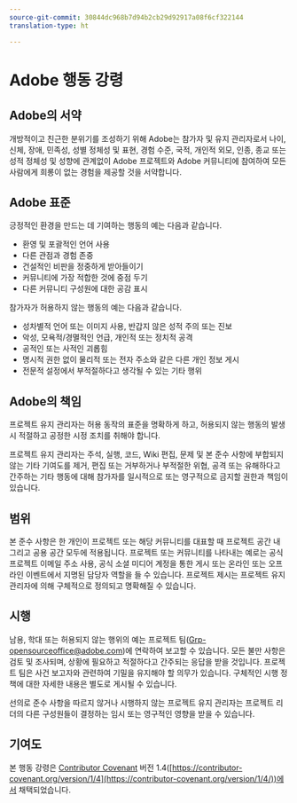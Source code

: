 ```yaml
---
source-git-commit: 30844dc968b7d94b2cb29d92917a08f6cf322144
translation-type: ht

---
```

# Adobe 행동 강령

## Adobe의 서약

개방적이고 친근한 분위기를 조성하기 위해 Adobe는 참가자 및 유지 관리자로서 나이, 신체, 장애, 민족성, 성별 정체성 및 표현, 경험 수준, 국적, 개인적 외모, 인종, 종교 또는 성적 정체성 및 성향에 관계없이 Adobe 프로젝트와 Adobe 커뮤니티에 참여하여 모든 사람에게 희롱이 없는 경험을 제공할 것을 서약합니다.

## Adobe 표준

긍정적인 환경을 만드는 데 기여하는 행동의 예는 다음과 같습니다.

* 환영 및 포괄적인 언어 사용
* 다른 관점과 경험 존중
* 건설적인 비판을 정중하게 받아들이기
* 커뮤니티에 가장 적합한 것에 중점 두기
* 다른 커뮤니티 구성원에 대한 공감 표시

참가자가 허용하지 않는 행동의 예는 다음과 같습니다.

* 성차별적 언어 또는 이미지 사용, 반갑지 않은 성적 주의 또는 진보
* 악성, 모욕적/경멸적인 언급, 개인적 또는 정치적 공격
* 공적인 또는 사적인 괴롭힘
* 명시적 권한 없이 물리적 또는 전자 주소와 같은 다른 개인 정보 게시
* 전문적 설정에서 부적절하다고 생각될 수 있는 기타 행위

## Adobe의 책임

프로젝트 유지 관리자는 허용 동작의 표준을 명확하게 하고, 허용되지 않는 행동의 발생 시 적절하고 공정한 시정 조치를 취해야 합니다.

프로젝트 유지 관리자는 주석, 실행, 코드, Wiki 편집, 문제 및 본 준수 사항에 부합되지 않는 기타 기여도를 제거, 편집 또는 거부하거나 부적절한 위협, 공격 또는 유해하다고 간주하는 기타 행동에 대해 참가자를 일시적으로 또는 영구적으로 금지할 권한과 책임이 있습니다.

## 범위

본 준수 사항은 한 개인이 프로젝트 또는 해당 커뮤니티를 대표할 때 프로젝트 공간 내 그리고 공용 공간 모두에 적용됩니다. 프로젝트 또는 커뮤니티를 나타내는 예로는 공식 프로젝트 이메일 주소 사용, 공식 소셜 미디어 계정을 통한 게시 또는 온라인 또는 오프라인 이벤트에서 지명된 담당자 역할을 들 수 있습니다. 프로젝트 제시는 프로젝트 유지 관리자에 의해 구체적으로 정의되고 명확해질 수 있습니다.

## 시행

남용, 학대 또는 허용되지 않는 행위의 예는 프로젝트 팀(Grp-opensourceoffice@adobe.com)에 연락하여 보고할 수 있습니다. 모든 불만 사항은 검토 및 조사되며, 상황에 필요하고 적절하다고 간주되는 응답을 받을 것입니다. 프로젝트 팀은 사건 보고자와 관련하여 기밀을 유지해야 할 의무가 있습니다.
구체적인 시행 정책에 대한 자세한 내용은 별도로 게시될 수 있습니다.

선의로 준수 사항을 따르지 않거나 시행하지 않는 프로젝트 유지 관리자는 프로젝트 리더의 다른 구성원들이 결정하는 임시 또는 영구적인 영향을 받을 수 있습니다.

## 기여도

본 행동 강령은 [Contributor Covenant](https://contributor-covenant.org) 버전 1.4([https://contributor-covenant.org/version/1/4](https://contributor-covenant.org/version/1/4/))에서 채택되었습니다.

